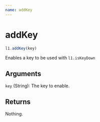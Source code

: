 ```yaml
---
name: addKey
---
```


# addKey

```js
l1.addKey(key)
```

Enables a key to be used with `l1.isKeyDown`

## Arguments

`key` (String): The key to enable.

## Returns

Nothing.
